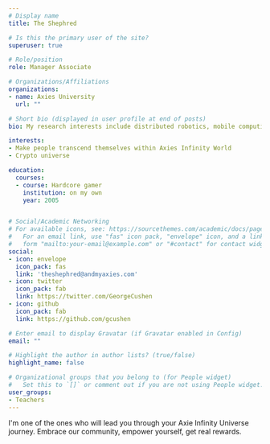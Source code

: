 ```yaml
---
# Display name
title: The Shephred

# Is this the primary user of the site?
superuser: true

# Role/position
role: Manager Associate

# Organizations/Affiliations
organizations:
- name: Axies University
  url: ""

# Short bio (displayed in user profile at end of posts)
bio: My research interests include distributed robotics, mobile computing and programmable matter.

interests:
- Make people transcend themselves within Axies Infinity World 
- Crypto universe

education:
  courses:
  - course: Hardcore gamer
    institution: on my own
    year: 2005


# Social/Academic Networking
# For available icons, see: https://sourcethemes.com/academic/docs/page-builder/#icons
#   For an email link, use "fas" icon pack, "envelope" icon, and a link in the
#   form "mailto:your-email@example.com" or "#contact" for contact widget.
social:
- icon: envelope
  icon_pack: fas
  link: 'theshephred@andmyaxies.com'
- icon: twitter
  icon_pack: fab
  link: https://twitter.com/GeorgeCushen
- icon: github
  icon_pack: fab
  link: https://github.com/gcushen

# Enter email to display Gravatar (if Gravatar enabled in Config)
email: ""

# Highlight the author in author lists? (true/false)
highlight_name: false

# Organizational groups that you belong to (for People widget)
#   Set this to `[]` or comment out if you are not using People widget.
user_groups:
- Teachers
---
```


I'm one of the ones who will lead you through your Axie Infinity Universe journey. Embrace our community, empower yourself, get real rewards. 
